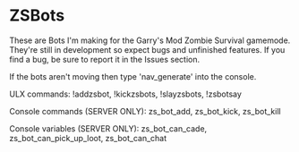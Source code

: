 # ZSBots
These are Bots I'm making for the Garry's Mod Zombie Survival gamemode. They're still in development so expect bugs and unfinished features. If you find a bug, be sure to report it in the Issues section.

If the bots aren't moving then type 'nav_generate' into the console.

ULX commands:
!addzsbot, 
!kickzsbots, 
!slayzsbots, 
!zsbotsay

Console commands (SERVER ONLY):
zs_bot_add, 
zs_bot_kick, 
zs_bot_kill

Console variables (SERVER ONLY):
zs_bot_can_cade, 
zs_bot_can_pick_up_loot, 
zs_bot_can_chat
